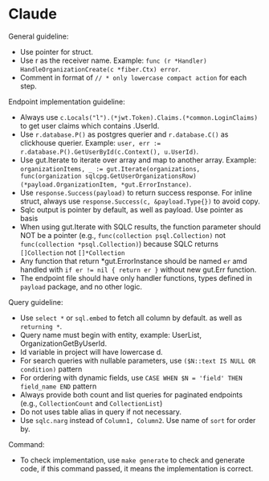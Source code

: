 # Claude

General guideline:
- Use pointer for struct.
- Use r as the receiver name. Example: `func (r *Handler) HandleOrganizationCreate(c *fiber.Ctx) error`.
- Comment in format of `// * only lowercase compact action` for each step.

Endpoint implementation guideline:

- Always use `c.Locals("l").(*jwt.Token).Claims.(*common.LoginClaims)` to get user claims which contains .UserId.
- Use `r.database.P()` as postgres querier and `r.database.C()` as clickhouse querier. Example: `user, err := r.database.P().GetUserById(c.Context(), u.UserId)`.
- Use gut.Iterate to iterate over array and map to another array. Example: `organizationItems, _ := gut.Iterate(organizations, func(organization sqlcpg.GetUserOrganizationsRow) (*payload.OrganizationItem, *gut.ErrorInstance)`.
- Use `response.Success(payload)` to return success response. For inline struct, always use `response.Success(c, &payload.Type{})` to avoid copy.
- Sqlc output is pointer by default, as well as payload. Use pointer as basis
- When using gut.Iterate with SQLC results, the function parameter should NOT be a pointer (e.g., `func(collection psql.Collection)` not `func(collection *psql.Collection)`) because SQLC returns `[]Collection` not `[]*Collection`
- Any function that return *gut.ErrorInstance should be named `er` amd handled with `if er != nil { return er }` without new gut.Err function.
- The endpoint file should have only handler functions, types defined in `payload` package, and no other logic.

Query guideline:

- Use `select *` or `sql.embed` to fetch all column by default. as well as `returning *`.
- Query name must begin with entity, example: UserList, OrganizationGetByUserId.
- Id variable in project will have lowercase d.
- For search queries with nullable parameters, use `($N::text IS NULL OR condition)` pattern
- For ordering with dynamic fields, use `CASE WHEN $N = 'field' THEN field_name END` pattern
- Always provide both count and list queries for paginated endpoints (e.g., `CollectionCount` and `CollectionList`)
- Do not uses table alias in query if not necessary.
- Use `sqlc.narg` instead of `Column1, Column2`. Use name of `sort` for order by.

Command:
- To check implementation, use `make generate` to check and generate code, if this command passed, it means the implementation is correct.